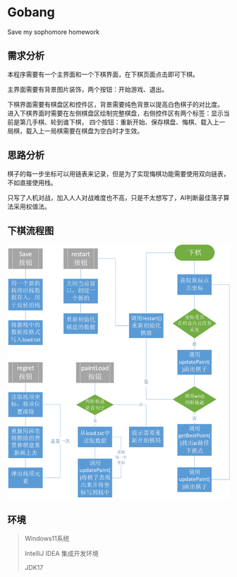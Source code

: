 # Gobang
Save my sophomore homework

## 需求分析

本程序需要有一个主界面和一个下棋界面，在下棋页面点击即可下棋。

主界面需要有背景图片装饰，两个按钮：开始游戏、退出。

下棋界面需要有棋盘区和控件区，背景需要纯色背景以提高白色棋子的对比度。
进入下棋界面时需要在左侧棋盘区绘制完整棋盘，右侧控件区有两个标签：显示当前是第几手棋、轮到谁下棋，
四个按钮：重新开始、保存棋盘、悔棋、载入上一局棋，载入上一局棋需要在棋盘为空白时才生效。

## 思路分析

棋子的每一步坐标可以用链表来记录，但是为了实现悔棋功能需要使用双向链表，不如直接使用栈。

只写了人机对战，加入人人对战难度也不高，只是不太想写了，AI判断最佳落子算法采用权值法。

## 下棋流程图
![流程图](https://github.com/jacpty/Gobang/blob/main/picture/flowChart.png)

## 环境

> Windows11系统
>
> IntelliJ IDEA 集成开发环境
>
> JDK17
